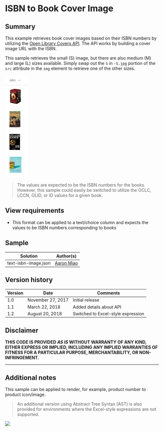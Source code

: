 # ISBN to Book Cover Image

## Summary
This example retrieves book cover images based on their ISBN numbers by utilizing the [Open Library Covers API](https://openlibrary.org/dev/docs/api/covers). The API works by building a cover image URL with the ISBN.

This sample retrieves the small (S) image, but there are also medium (M) and large (L) sizes available. Simply swap out the `S` in `-S.jpg` portion of the `src` attribute in the `img` element to retrieve one of the other sizes. 

![screenshot of the sample](./assets/screenshot.png)

> The values are expected to be the ISBN numbers for the books. However, this sample could easily be switched to utilize the OCLC, LCCN, OLID, or ID values for a given book.

## View requirements
- This format can be applied to a text/choice column and expects the values to be ISBN numbers corresponding to books

## Sample

Solution|Author(s)
--------|---------
text-isbn-image.json | [Aaron Miao](https://github.com/aaronmi)

## Version history

Version|Date|Comments
-------|----|--------
1.0|November 27, 2017|Initial release
1.1|March 22, 2018|Added details about API
1.2|August 20, 2018|Switched to Excel-style expression

## Disclaimer
**THIS CODE IS PROVIDED *AS IS* WITHOUT WARRANTY OF ANY KIND, EITHER EXPRESS OR IMPLIED, INCLUDING ANY IMPLIED WARRANTIES OF FITNESS FOR A PARTICULAR PURPOSE, MERCHANTABILITY, OR NON-INFRINGEMENT.**

---

## Additional notes
This sample can be applied to render, for example, product number to product icon/image.

> An additional version using Abstract Tree Syntax (AST) is also provided for environments where the Excel-style expressions are not supported.

<img src="https://pnptelemetry.azurewebsites.net/list-formatting/column-samples/text-isbn-image" />
